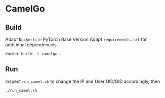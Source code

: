 # CamelGo

## Build
Adapt `Dockerfile` PyTorch Base Version
Adapt `requirements.txt` for additional dependencies
```
docker build -t camelgo .
```

## Run
Inspect `run_camel.sh` to change the IP and User UID/GID accordingly, then
```
./run_camel.sh
```

